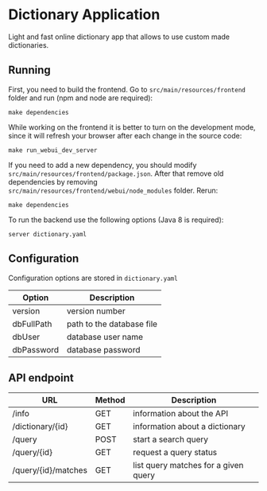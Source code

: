 # Dictionary Application
Light and fast online dictionary app that allows to use custom made dictionaries.

## Running
First, you need to build the frontend. Go to `src/main/resources/frontend` folder and run (npm and node are required):
```
make dependencies
```

While working on the frontend it is better to turn on the development mode, since it will refresh your browser after
each change in the source code:
```
make run_webui_dev_server
```

If you need to add a new dependency, you should modify `src/main/resources/frontend/package.json`. After that remove
old dependencies by removing `src/main/resources/frontend/webui/node_modules` folder. Rerun:
```
make dependencies
```

To run the backend use the following options (Java 8 is required):
```
server dictionary.yaml
```

## Configuration
Configuration options are stored in `dictionary.yaml`

| Option            | Description |
| ----------------- | ------- |
| version | version number |
| dbFullPath | path to the database file |
| dbUser   | database user name |
| dbPassword | database password |

## API endpoint

| URL            | Method | Description | 
| ----------------- | ------ | ----------- |
| /info | GET | information about the API |
| /dictionary/{id} | GET | information about a dictionary |
| /query | POST | start a search query |
| /query/{id} | GET | request a query status |
| /query/{id}/matches | GET | list query matches for a given query |